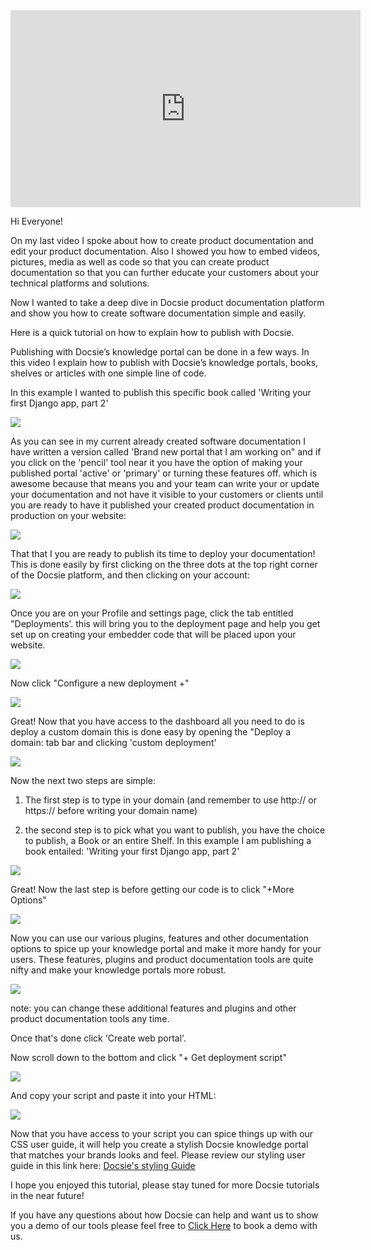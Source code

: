 <iframe width="560" height="315" src="https://www.youtube.com/embed/jeJ0yJn5R4c" title="YouTube video player" frameborder="0" allow="accelerometer; autoplay; clipboard-write; encrypted-media; gyroscope; picture-in-picture" allowfullscreen></iframe>

Hi Everyone!

On my last video I spoke about how to create product documentation and edit your product documentation. Also I showed you how to embed videos, pictures, media as well as code so that you can create product documentation so that you can further educate your customers about your technical platforms and solutions.

Now I wanted to take a deep dive in Docsie product documentation platform and show you how to create software documentation simple and easily.

Here is a quick tutorial on how to explain how to publish with Docsie.

Publishing with Docsie’s knowledge portal can be done in a few ways. In this video I explain how to publish with Docsie’s knowledge portals, books, shelves or articles with one simple line of code.

In this example I wanted to publish this specific book called 'Writing your first Django app, part 2'



![](https://cdn.docsie.io/workspace_WxPJSQ5gsES8Bzjxy/doc_ydgtE07E6Rp4AMmKv/file_vghRPvDGV9FcXW5sq/boo_IPAeUSAJvs2JsOCoT/8baf35b2-88ce-eb21-1eca-e13454c076beimage.png)



As you can see in my current already created software documentation I have written a version called 'Brand new portal that I am working on" and if you click on the 'pencil' tool near it you have the option of making your published portal 'active' or 'primary' or turning these features off. which is awesome because that means you and your team can write your or update your documentation and not have it visible to your customers or clients until you are ready to have it published your created product documentation in production on your website:



![](https://cdn.docsie.io/workspace_WxPJSQ5gsES8Bzjxy/doc_ydgtE07E6Rp4AMmKv/file_Wpue5g2itHdkeHQWH/boo_IPAeUSAJvs2JsOCoT/e1957632-a49c-efea-8206-7ea31886a8dcimage.png)

That that I you are ready to publish its time to deploy your documentation!  This is done easily by first clicking on the three dots at the top right corner of the Docsie platform, and then clicking on your account:



![](https://cdn.docsie.io/workspace_WxPJSQ5gsES8Bzjxy/doc_ydgtE07E6Rp4AMmKv/file_Vyh10Vht9p5HgACri/boo_IPAeUSAJvs2JsOCoT/cc784b29-8edd-ade4-807c-cb6a30b61998image.png)

Once you are on your Profile and settings page,  click the tab entitled "Deployments'. this will bring you to the deployment page and help you get set up on creating your embedder code that will be placed upon your website.



![](https://cdn.docsie.io/workspace_WxPJSQ5gsES8Bzjxy/doc_ydgtE07E6Rp4AMmKv/file_FOdT3hJo8ygjq6lYH/boo_IPAeUSAJvs2JsOCoT/ed142930-2a7b-b56c-0ccf-3183c6191179image.png)

Now click "Configure a new deployment +" 



![](https://cdn.docsie.io/workspace_WxPJSQ5gsES8Bzjxy/doc_ydgtE07E6Rp4AMmKv/file_vbyck51UPHrWOVomu/boo_IPAeUSAJvs2JsOCoT/c3affc72-9cdd-b8ee-4c51-5798f54e5688image.png)



Great! Now that you have access to the dashboard all you need to do is deploy a custom domain this is done easy by opening the "Deploy a domain: tab bar and clicking 'custom deployment'

![](https://cdn.docsie.io/workspace_WxPJSQ5gsES8Bzjxy/doc_ydgtE07E6Rp4AMmKv/file_Xlx7uCVpKiy3TJbaI/boo_IPAeUSAJvs2JsOCoT/30f5281a-702a-9bd4-a926-9440f1aaef22image.png)

Now the next two steps are simple: 

1. The first step is to type in your domain (and remember to use http:// or https:// before writing your domain name)

2. the second step is to pick what you want to publish, you have the choice to publish, a Book or an entire Shelf. In this example I am publishing a book entailed: 'Writing your first Django app, part 2'



![](https://cdn.docsie.io/workspace_WxPJSQ5gsES8Bzjxy/doc_ydgtE07E6Rp4AMmKv/file_Tac6kZ9pjFovGo8Ut/boo_IPAeUSAJvs2JsOCoT/2d5ad6d7-27fc-c487-f6bc-b97d7f1be44aimage.png)

Great! Now the last step is before getting our code is to click "+More Options"



![](https://cdn.docsie.io/workspace_WxPJSQ5gsES8Bzjxy/doc_ydgtE07E6Rp4AMmKv/file_OrYP2ugvhlurWxfbJ/boo_IPAeUSAJvs2JsOCoT/390a98c1-f554-9ae3-7e09-8faed42d93a2image.png)



Now you can use our various plugins, features and other documentation options to spice up your knowledge portal and make it more handy for your users. These features,  plugins and  product documentation tools are quite nifty and make your knowledge portals more robust.



![](https://cdn.docsie.io/workspace_WxPJSQ5gsES8Bzjxy/doc_ydgtE07E6Rp4AMmKv/file_Wy76iK9zPT84NoPdu/boo_IPAeUSAJvs2JsOCoT/ed41417e-41dc-cffc-161a-4ffa182d3796image.png)

note: you can change these additional features and plugins and other product documentation tools any time. 

Once that's done click 'Create web portal'.

Now scroll down to the bottom and click "+ Get deployment script"



![](https://cdn.docsie.io/workspace_WxPJSQ5gsES8Bzjxy/doc_ydgtE07E6Rp4AMmKv/file_Lv7JtNkP26EPzxBTw/boo_IPAeUSAJvs2JsOCoT/6196219b-ddb3-55b8-d15f-3b08276ebbc2image.png)

And copy your script and paste it into your HTML:



![](https://cdn.docsie.io/workspace_WxPJSQ5gsES8Bzjxy/doc_ydgtE07E6Rp4AMmKv/file_C7q3zLB0gXrf4HObS/boo_IPAeUSAJvs2JsOCoT/550abafc-23f2-e1f3-138a-7435eca30e4fimage.png)

Now that you have access to your script you can spice things up with our CSS user guide, it will help you create a stylish Docsie knowledge portal that matches your brands looks and feel. Please review our styling user guide in this link here:  [Docsie's styling Guide](https://help.docsie.io/?doc=/publish-documentation-portal/docsie-styling-guide/base-style/)

I hope you enjoyed this tutorial, please stay tuned for more Docsie tutorials in the near future!

If you have any questions about how Docsie can help and want us to show you a demo of our tools please feel free to [Click Here](https://www.docsie.io/demo/) to book a demo with us.

